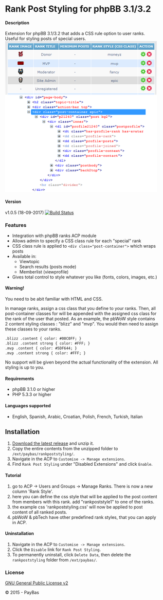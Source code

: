 Rank Post Styling for phpBB 3.1/3.2
===================================

#### Description
Extension for phpBB 3.1/3.2 that adds a CSS rule option to user ranks. Useful for styling posts of special users.
![Screenshot](screenshot.png)

#### Version
v1.0.5 (18-09-2017)
[![Build Status](https://api.travis-ci.org/Sajaki/RankPostStyling.svg)](https://travis-ci.org/Sajaki/RankPostStyling)

### Features
- Integration with phpBB ranks ACP module
- Allows admin to specify a CSS class rule for each "special" rank
- CSS class rule is applied to `<div class="post-container">` which wraps posts
- Available in:
  - Viewtopic
  - Search results (posts mode)
  - Memberlist (viewprofile)
- Gives total control to style whatever you like (fonts, colors, images, etc.)  

#### Warning!
You need to be abit familiar with HTML and CSS. 

In manage ranks, assign a css class that you define to your ranks. 
Then, all post-container classes for will be appended with the assigned css class for the rank of the user that posted. 
As an example, the pbWoW style contains 2 content styling classes : "blizz" and "mvp". 
You would then need to assign these classes to your ranks. 
 ```
 .blizz .content { color: #00C0FF; }
 .blizz .content strong { color: #FFF; }
 .mvp .content { color: #5DF644; }
 .mvp .content strong { color: #FFF; }
```

No support will be given beyond the actual functionality of the extension. All styling is up to you.

#### Requirements
- phpBB 3.1.0 or higher
- PHP 5.3.3 or higher

#### Languages supported
- English, Spanish, Arabic, Croatian, Polish, French, Turkish, Italian

## Installation
1. [Download the latest release](http://www.avathar.be/bbdkp/app.php/dl_ext/?cat=2) and unzip it.
2. Copy the entire contents from the unzipped folder to `/ext/paybas/rankpoststyling/`.
3. Navigate in the ACP to `Customise -> Manage extensions`.
4. Find `Rank Post Styling` under "Disabled Extensions" and click `Enable`.

#### Tutorial
1. go to ACP -> Users and Groups -> Manage Ranks. There is now a new column 'Rank Style'. 
2. here you can define the css style that will be applied to the post content from members with this rank. add "rankpoststyle1" to one of the ranks.
3. the example css 'rankpoststyling.css' will now be applied to post content of all ranked posts. 
4. pbWoW & pbTech have other predefined rank styles, that you can apply in ACP. 

#### Uninstallation
1. Navigate in the ACP to `Customise -> Manage extensions`.
2. Click the `Disable` link for `Rank Post Styling`.
3. To permanently uninstall, click `Delete Data`, then delete the `rankpoststyling` folder from `/ext/paybas/`.

### License
[GNU General Public License v2](http://opensource.org/licenses/GPL-2.0)

© 2015 - PayBas
